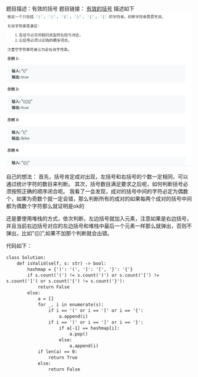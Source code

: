 题目描述：有效的括号
题目链接：
[有效的括号](https://leetcode-cn.com/problems/valid-parentheses/)
描述如下
![有效的括号](images/image1.20.png)

自己的想法：
首先，括号肯定成对出现，左括号和右括号的个数一定相同，可以通过统计字符的数目来判断。
其次，括号数目满足要求之后呢，如何判断括号必须按照正确的顺序闭合呢。
我看了一会发现，成对的括号中间的字符必定为偶数个，如果为奇数个就一定会错，那么判断所有的成对的如果每两个成对的括号中间都为偶数个字符那么就证明是ok的 

还是要使用堆栈的方式，依次判断，左边括号就加入元素，注意如果是右边括号，并且当前右边括号对应的左边括号和堆栈中最后一个元素一样那么就弹出，否则不弹出，比如"([)]",如果不加那个判断就会出错。


代码如下：
```
class Solution:
    def isValid(self, s: str) -> bool:
        hashmap = {')': '(', ']': '[', '}': '{'}
        if s.count('(') != s.count(')') or s.count('[') != s.count(']') or s.count('{') != s.count('}'):
            return False
        else:
            a = []
            for _, i in enumerate(s):
                if i == '(' or i == '[' or i == '{':
                    a.append(i)
                if i == ')' or i == ']' or i == '}':
                    if a[-1] == hashmap[i]:
                        a.pop()
                    else:
                        a.append(i)
            if len(a) == 0:
                return True
            else:
                return False
```
